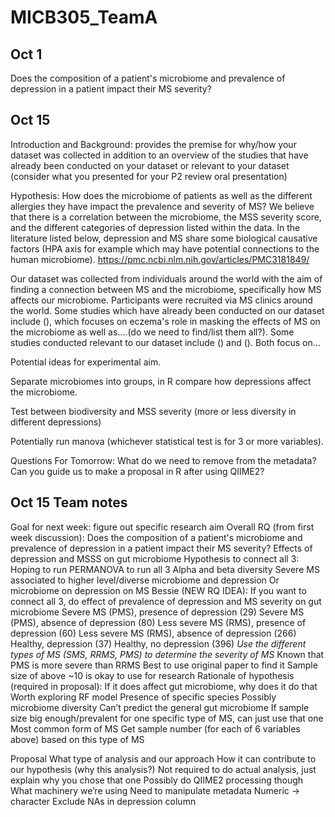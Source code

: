 # MICB305_TeamA
## Oct 1
Does the composition of a patient's microbiome and prevalence of depression in a patient impact their MS severity? 

## Oct 15
Introduction and Background: provides the premise for why/how your dataset was collected in addition to an overview of the studies that have already been conducted on your dataset or relevant to your dataset (consider what you presented for your P2 review oral presentation)

Hypothesis: How does the microbiome of patients as well as the different allergies they have impact the prevalence and severity of MS? We believe that there is a correlation between the microbiome, the MSS severity score, and the different categories of depression listed within the data. In the literature listed below, depression and MS share some biological causative factors (HPA axis for example which may have potential connections to the human microbiome). https://pmc.ncbi.nlm.nih.gov/articles/PMC3181849/

Our dataset was collected from individuals around the world with the aim of finding a connection between MS and the microbiome, specifically how MS affects our microbiome. Participants were recruited via MS clinics around the world. Some studies which have already been conducted on our dataset include (), which focuses on eczema's role in masking the effects of MS on the microbiome as well as….(do we need to find/list them all?). Some studies conducted relevant to our dataset include () and (). Both focus on…

Potential ideas for experimental aim.

Separate microbiomes into groups, in R compare how depressions affect the microbiome.

Test between biodiversity and MSS severity (more or less diversity in different depressions)

Potentially run manova (whichever statistical test is for 3 or more variables).

Questions For Tomorrow:
What do we need to remove from the metadata?
Can you guide us to make a proposal in R after using QIIME2?

## Oct 15 Team notes
Goal for next week: figure out specific research aim
Overall RQ (from first week discussion): 
Does the composition of a patient's microbiome and prevalence of depression in a patient impact their MS severity? 
Effects of depression and MSSS on gut microbiome
Hypothesis to connect all 3:
Hoping to run PERMANOVA to run all 3
Alpha and beta diversity
Severe MS associated to higher level/diverse microbiome and depression
Or microbiome on depression on MS
Bessie (NEW RQ IDEA): If you want to connect all 3, do effect of prevalence of depression and MS severity on gut microbiome
Severe MS (PMS), presence of depression (29)
Severe MS (PMS), absence of depression (80)
Less severe MS (RMS), presence of depression (60)
Less severe MS (RMS), absence of depression (266)
Healthy, depression (37)
Healthy, no depression (396)
*Use the different types of MS (SMS, RRMS, PMS) to determine the severity of MS*
Known that PMS is more severe than RRMS
Best to use original paper to find it
Sample size of above ~10 is okay to use for research
Rationale of hypothesis (required in proposal): If it does affect gut microbiome, why does it do that
Worth exploring RF model
Presence of specific species
Possibly microbiome diversity
Can’t predict the general gut microbiome
If sample size big enough/prevalent for one specific type of MS, can just use that one
Most common form of MS
Get sample number (for each of 6 variables above) based on this type of MS



Proposal 
What type of analysis and our approach
How it can contribute to our hypothesis (why this analysis?)
Not required to do actual analysis, just explain why you chose that one
Possibly do QIIME2 processing though
What machinery we’re using
Need to manipulate metadata
Numeric → character
Exclude NAs in depression column

